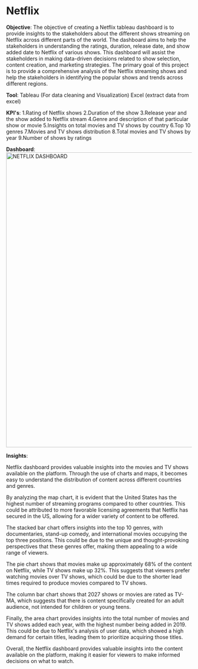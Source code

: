 # Netflix

**Objective**:
The objective of creating a Netflix tableau dashboard is to provide insights to the stakeholders about the different shows streaming on Netflix across different parts of the world. The dashboard aims to help the stakeholders in understanding the ratings, duration, release date, and show added date to Netflix of various shows. This dashboard will assist the stakeholders in making data-driven decisions related to show selection, content creation, and marketing strategies. The primary goal of this project is to provide a comprehensive analysis of the Netflix streaming shows and help the stakeholders in identifying the popular shows and trends across different regions.

**Tool**: Tableau (For data cleaning and Visualization)
	Excel (extract data from excel)

**KPI's**:
1.Rating of Netflix shows
2.Duration of the show
3.Release year and the show added to Netflix stream
4.Genre and description of that particular show or movie
5.Insights on total movies and TV shows by country
6.Top 10 genres
7.Movies and TV shows distribution
8.Total movies and TV shows by year
9.Number of shows by ratings

**Dashboard**:
<img width="800" alt="NETFLIX DASHBOARD" src="https://user-images.githubusercontent.com/112420165/233814596-69c58673-059f-49f1-aaf2-3f97dc862972.png">
 
**Insights**:

Netflix dashboard provides valuable insights into the movies and TV shows available on the platform. Through the use of charts and maps, it becomes easy to understand the distribution of content across different countries and genres.

By analyzing the map chart, it is evident that the United States has the highest number of streaming programs compared to other countries. This could be attributed to more favorable licensing agreements that Netflix has secured in the US, allowing for a wider variety of content to be offered.

The stacked bar chart offers insights into the top 10 genres, with documentaries, stand-up comedy, and international movies occupying the top three positions. This could be due to the unique and thought-provoking perspectives that these genres offer, making them appealing to a wide range of viewers.

The pie chart shows that movies make up approximately 68% of the content on Netflix, while TV shows make up 32%. This suggests that viewers prefer watching movies over TV shows, which could be due to the shorter lead times required to produce movies compared to TV shows.

The column bar chart shows that 2027 shows or movies are rated as TV-MA, which suggests that there is content specifically created for an adult audience, not intended for children or young teens.

Finally, the area chart provides insights into the total number of movies and TV shows added each year, with the highest number being added in 2019. This could be due to Netflix's analysis of user data, which showed a high demand for certain titles, leading them to prioritize acquiring those titles.

Overall, the Netflix dashboard provides valuable insights into the content available on the platform, making it easier for viewers to make informed decisions on what to watch.
